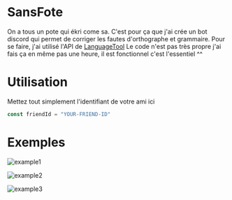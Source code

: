 # SansFote
On a tous un pote qui ékri come sa. C'est pour ça que j'ai crée un bot discord qui permet de corriger les fautes d'orthographe et grammaire.
Pour se faire, j'ai utilisé l'API de [LanguageTool](https://languagetool.org/http-api/swagger-ui/#!/default/post_check)
Le code n'est pas très propre j'ai fais ça en même pas une heure, il est fonctionnel c'est l'essentiel ^^
# Utilisation
Mettez tout simplement l'identifiant de votre ami ici
```js
const friendId = "YOUR-FRIEND-ID"
```
# Exemples
![example1](https://i.ibb.co/7vFvdJf/image.png)

![example2](https://i.ibb.co/dGD6G4y/image.png)

![example3](https://i.ibb.co/mvz6mCc/image.png)

